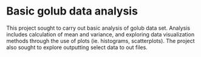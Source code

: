 # Basic golub data analysis
This project sought to carry out basic analysis of golub data set. Analysis includes calculation of mean and variance, and exploring data visualization methods through the use of plots (ie. histograms, scatterplots). The project also sought to explore outputting select data to out files. 
